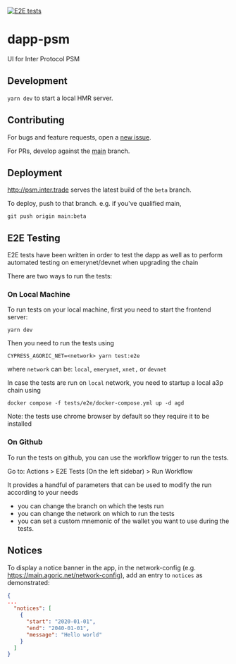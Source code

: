 [![E2E tests](https://github.com/Agoric/dapp-psm/actions/workflows/e2e_tests.yml/badge.svg)](https://github.com/Agoric/dapp-psm/actions/workflows/e2e_tests.yml)

# dapp-psm

UI for Inter Protocol PSM

## Development

`yarn dev` to start a local HMR server.

## Contributing

For bugs and feature requests, open a [new issue](https://github.com/Agoric/dapp-psm/issues/new).

For PRs, develop against the [main](https://github.com/Agoric/dapp-psm/tree/main) branch.

## Deployment

http://psm.inter.trade serves the latest build of the `beta` branch.

To deploy, push to that branch. e.g. if you've qualified main,

```
git push origin main:beta
```

## E2E Testing

E2E tests have been written in order to test the dapp as well as to perform automated testing on emerynet/devnet when upgrading the chain

There are two ways to run the tests:

### On Local Machine

To run tests on your local machine, first you need to start the frontend server:

```
yarn dev
```

Then you need to run the tests using

```
CYPRESS_AGORIC_NET=<network> yarn test:e2e
```

where `network` can be: `local`, `emerynet`, `xnet,` or `devnet`

In case the tests are run on `local` network, you need to startup a local a3p chain using

```
docker compose -f tests/e2e/docker-compose.yml up -d agd
```

Note: the tests use chrome browser by default so they require it to be installed

### On Github

To run the tests on github, you can use the workflow trigger to run the tests.

Go to: Actions > E2E Tests (On the left sidebar) > Run Workflow

It provides a handful of parameters that can be used to modify the run according to your needs

- you can change the branch on which the tests run
- you can change the network on which to run the tests
- you can set a custom mnemonic of the wallet you want to use during the tests.

## Notices

To display a notice banner in the app, in the network-config (e.g. https://main.agoric.net/network-config), add an entry to `notices` as demonstrated:

```json
{
...
  "notices": [
    {
      "start": "2020-01-01",
      "end": "2040-01-01",
      "message": "Hello world"
    }
  ]
}
```
